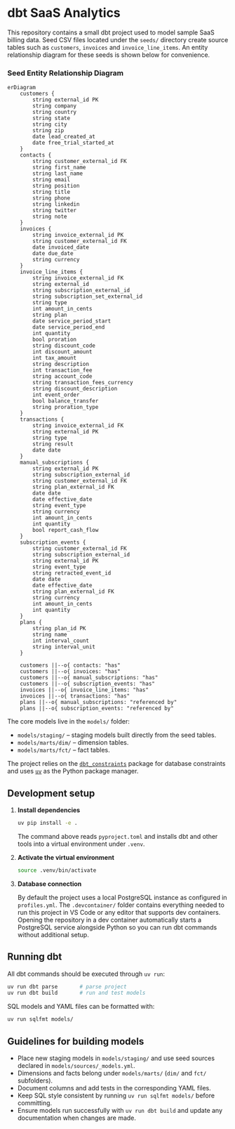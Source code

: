 # dbt SaaS Analytics

This repository contains a small dbt project used to model sample SaaS billing data. Seed CSV files located under the `seeds/` directory create source tables such as `customers`, `invoices` and `invoice_line_items`. An entity relationship diagram for these seeds is shown below for convenience.

### Seed Entity Relationship Diagram

```mermaid
erDiagram
    customers {
        string external_id PK
        string company
        string country
        string state
        string city
        string zip
        date lead_created_at
        date free_trial_started_at
    }
    contacts {
        string customer_external_id FK
        string first_name
        string last_name
        string email
        string position
        string title
        string phone
        string linkedin
        string twitter
        string note
    }
    invoices {
        string invoice_external_id PK
        string customer_external_id FK
        date invoiced_date
        date due_date
        string currency
    }
    invoice_line_items {
        string invoice_external_id FK
        string external_id
        string subscription_external_id
        string subscription_set_external_id
        string type
        int amount_in_cents
        string plan
        date service_period_start
        date service_period_end
        int quantity
        bool proration
        string discount_code
        int discount_amount
        int tax_amount
        string description
        int transaction_fee
        string account_code
        string transaction_fees_currency
        string discount_description
        int event_order
        bool balance_transfer
        string proration_type
    }
    transactions {
        string invoice_external_id FK
        string external_id PK
        string type
        string result
        date date
    }
    manual_subscriptions {
        string external_id PK
        string subscription_external_id
        string customer_external_id FK
        string plan_external_id FK
        date date
        date effective_date
        string event_type
        string currency
        int amount_in_cents
        int quantity
        bool report_cash_flow
    }
    subscription_events {
        string customer_external_id FK
        string subscription_external_id
        string external_id PK
        string event_type
        string retracted_event_id
        date date
        date effective_date
        string plan_external_id FK
        string currency
        int amount_in_cents
        int quantity
    }
    plans {
        string plan_id PK
        string name
        int interval_count
        string interval_unit
    }

    customers ||--o{ contacts: "has"
    customers ||--o{ invoices: "has"
    customers ||--o{ manual_subscriptions: "has"
    customers ||--o{ subscription_events: "has"
    invoices ||--o{ invoice_line_items: "has"
    invoices ||--o{ transactions: "has"
    plans ||--o{ manual_subscriptions: "referenced by"
    plans ||--o{ subscription_events: "referenced by"
```

The core models live in the `models/` folder:

- `models/staging/` – staging models built directly from the seed tables.
- `models/marts/dim/` – dimension tables.
- `models/marts/fct/` – fact tables.

The project relies on the [`dbt_constraints`](https://github.com/Snowflake-Labs/dbt_constraints) package for database constraints and uses [`uv`](https://github.com/astral-sh/uv) as the Python package manager.

## Development setup

1. **Install dependencies**

   ```bash
   uv pip install -e .
   ```

   The command above reads `pyproject.toml` and installs dbt and other tools into a virtual environment under `.venv`.

2. **Activate the virtual environment**

   ```bash
   source .venv/bin/activate
   ```

3. **Database connection**

   By default the project uses a local PostgreSQL instance as configured in `profiles.yml`.
   The `.devcontainer/` folder contains everything needed to run this project in
   VS Code or any editor that supports dev containers. Opening the repository in
   a dev container automatically starts a PostgreSQL service alongside Python so
   you can run dbt commands without additional setup.

## Running dbt

All dbt commands should be executed through `uv run`:

```bash
uv run dbt parse       # parse project
uv run dbt build       # run and test models
```

SQL models and YAML files can be formatted with:

```bash
uv run sqlfmt models/
```

## Guidelines for building models

- Place new staging models in `models/staging/` and use seed sources declared in `models/sources/_models.yml`.
- Dimensions and facts belong under `models/marts/` (`dim/` and `fct/` subfolders).
- Document columns and add tests in the corresponding YAML files.
- Keep SQL style consistent by running `uv run sqlfmt models/` before committing.
- Ensure models run successfully with `uv run dbt build` and update any documentation when changes are made.
